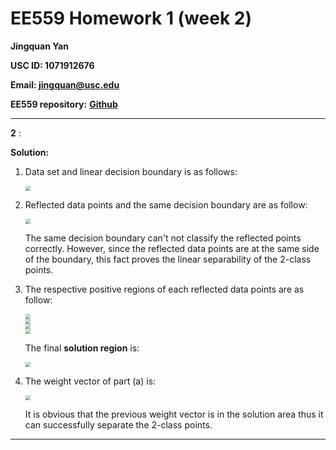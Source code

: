 # EE559 Homework 1 (week 2)

**Jingquan Yan**

**USC ID: 1071912676**

**Email: jingquan@usc.edu**

**EE559 repository:** [**Github**](https://github.com/jyan97/EE-5-5-9)

---

**2** :

**Solution:**

1. Data set and linear decision boundary is as follows:

   <div align=left><img src="C:\git\559\HW3\pic\22.png" style="zoom:50%;" />

2. Reflected data points and the same decision boundary are as follow:

   <div align=left><img src="C:\git\559\HW3\pic\23.png" style="zoom:50%;" />

   The same decision boundary can't not classify the reflected points correctly. However, since the reflected data points are at the same side of the boundary, this fact proves the linear separability of the 2-class points.

   

3. The respective positive regions of each reflected data points are as follow:

   <div align=left><img src="C:\git\559\HW3\pic\211.png" style="zoom:50%;" />

   <div align=left><img src="C:\git\559\HW3\pic\212.png" style="zoom:50%;" />

   <div align=left><img src="C:\git\559\HW3\pic\213.png" style="zoom:50%;" />

   <div align=left><img src="C:\git\559\HW3\pic\214.png" style="zoom:50%;" />

   The final **solution region** is:

   <div align=left><img src="C:\git\559\HW3\pic\216.png" style="zoom:50%;" />

4. The weight vector of part (a) is:

   <div align=left><img src="C:\git\559\HW3\pic\215.png" style="zoom:50%;" />

   It is obvious that the previous weight vector is in the solution area thus it can successfully separate the 2-class points.

---


